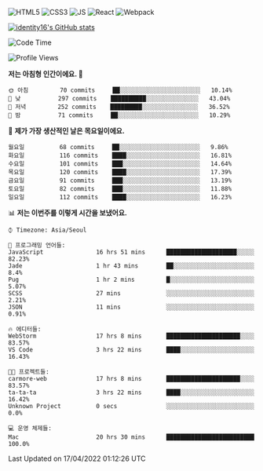 ![HTML5](https://img.shields.io/badge/html5-E34F26?style=for-the-badge&logo=html5&logoColor=white)
![CSS3](https://img.shields.io/badge/css3-1572B6?style=for-the-badge&logo=css3&logoColor=white)
![JS](https://img.shields.io/badge/js-F7DF1E?style=for-the-badge&logo=javascript&logoColor=black)
![React](https://img.shields.io/badge/react-61DAFB?style=for-the-badge&logo=javascript&logoColor=black)
![Webpack](https://img.shields.io/badge/webpack-8DD6F9?style=for-the-badge&logo=webpack&logoColor=black)

[![identity16's GitHub stats](https://github-readme-stats.vercel.app/api?username=identity16&theme=graywhite&show_icons=true)](https://github.com/anuraghazra/github-readme-stats)

<!--START_SECTION:waka-->
![Code Time](http://img.shields.io/badge/Code%20Time-20%20hrs%2031%20mins-blue)

![Profile Views](http://img.shields.io/badge/Profile%20Views-251-blue)

**저는 아침형 인간이에요. 🐤** 

```text
🌞 아침         70 commits     ██░░░░░░░░░░░░░░░░░░░░░░░   10.14% 
🌆 낮　         297 commits    ██████████░░░░░░░░░░░░░░░   43.04% 
🌃 저녁         252 commits    █████████░░░░░░░░░░░░░░░░   36.52% 
🌙 밤　         71 commits     ██░░░░░░░░░░░░░░░░░░░░░░░   10.29%

```
📅 **제가 가장 생산적인 날은 목요일이에요.** 

```text
월요일          68 commits     ██░░░░░░░░░░░░░░░░░░░░░░░   9.86% 
화요일          116 commits    ████░░░░░░░░░░░░░░░░░░░░░   16.81% 
수요일          101 commits    ███░░░░░░░░░░░░░░░░░░░░░░   14.64% 
목요일          120 commits    ████░░░░░░░░░░░░░░░░░░░░░   17.39% 
금요일          91 commits     ███░░░░░░░░░░░░░░░░░░░░░░   13.19% 
토요일          82 commits     ███░░░░░░░░░░░░░░░░░░░░░░   11.88% 
일요일          112 commits    ████░░░░░░░░░░░░░░░░░░░░░   16.23%

```


📊 **저는 이번주를 이렇게 시간을 보냈어요.** 

```text
⌚︎ Timezone: Asia/Seoul

💬 프로그래밍 언어들: 
JavaScript               16 hrs 51 mins      ████████████████████░░░░░   82.23% 
Jade                     1 hr 43 mins        ██░░░░░░░░░░░░░░░░░░░░░░░   8.4% 
Pug                      1 hr 2 mins         █░░░░░░░░░░░░░░░░░░░░░░░░   5.07% 
SCSS                     27 mins             ░░░░░░░░░░░░░░░░░░░░░░░░░   2.21% 
JSON                     11 mins             ░░░░░░░░░░░░░░░░░░░░░░░░░   0.91%

🔥 에디터들: 
WebStorm                 17 hrs 8 mins       █████████████████████░░░░   83.57% 
VS Code                  3 hrs 22 mins       ████░░░░░░░░░░░░░░░░░░░░░   16.43%

🐱‍💻 프로젝트들: 
carmore-web              17 hrs 8 mins       █████████████████████░░░░   83.57% 
ta-ta-ta                 3 hrs 22 mins       ████░░░░░░░░░░░░░░░░░░░░░   16.42% 
Unknown Project          0 secs              ░░░░░░░░░░░░░░░░░░░░░░░░░   0.0%

💻 운영 체제들: 
Mac                      20 hrs 30 mins      █████████████████████████   100.0%

```


 Last Updated on 17/04/2022 01:12:26 UTC
<!--END_SECTION:waka-->
